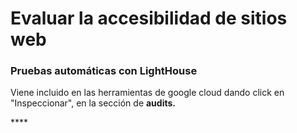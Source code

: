 # Evaluar la accesibilidad de sitios web

### Pruebas automáticas con LightHouse

Viene incluido en las herramientas de google cloud dando click en "Inspeccionar", en la sección de **audits.**

\*\*\*\*


